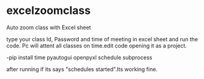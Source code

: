 # excelzoomclass
Auto zoom class with Excel sheet

type your class Id, Password and time of meeting in excel sheet and run the code. Pc will attent all classes on time.edit code opening it as a project.

-pip install time pyautogui openpyxl schedule subprocess 

after running if its says "schedules started".Its working fine.
